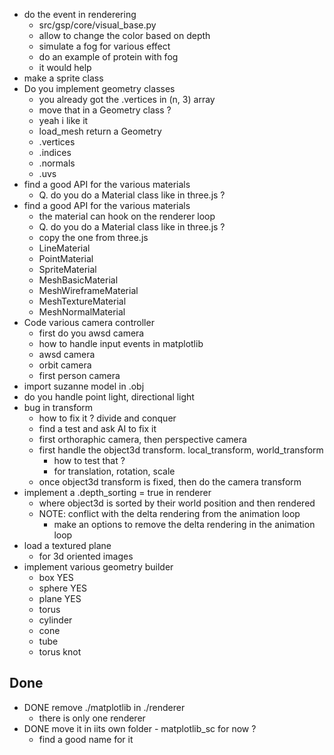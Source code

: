 - do the event in renderering
  - src/gsp/core/visual_base.py
  - allow to change the color based on depth
  - simulate a fog for various effect
  - do an example of protein with fog
  - it would help 
- make a sprite class
- Do you implement geometry classes
  - you already got the .vertices in (n, 3) array
  - move that in a Geometry class ?
  - yeah i like it
  - load_mesh return a Geometry
  - .vertices
  - .indices
  - .normals
  - .uvs
- find a good API for the various materials
  - Q. do you do a Material class like in three.js ?
- find a good API for the various materials
  - the material can hook on the renderer loop
  - Q. do you do a Material class like in three.js ?
  - copy the one from three.js
  - LineMaterial
  - PointMaterial
  - SpriteMaterial
  - MeshBasicMaterial
  - MeshWireframeMaterial
  - MeshTextureMaterial
  - MeshNormalMaterial
- Code various camera controller
  - first do you awsd camera
  - how to handle input events in matplotlib
  - awsd camera 
  - orbit camera
  - first person camera
- import suzanne model in .obj
- do you handle point light, directional light
- bug in transform
  - how to fix it ? divide and conquer
  - find a test and ask AI to fix it
  - first orthoraphic camera, then perspective camera
  - first handle the object3d transform. local_transform, world_transform
    - how to test that ?
    - for translation, rotation, scale
  - once object3d transform is fixed, then do the camera transform 
- implement a .depth_sorting = true in renderer
  - where object3d is sorted by their world position and then rendered
  - NOTE: conflict with the delta rendering from the animation loop
    - make an options to remove the delta rendering in the animation loop
- load a textured plane
  - for 3d oriented images
- implement various geometry builder
  - box YES
  - sphere YES
  - plane YES
  - torus
  - cylinder
  - cone
  - tube
  - torus knot


## Done
- DONE remove ./matplotlib in ./renderer
  - there is only one renderer 
- DONE move it in iits own folder - matplotlib_sc for now ?
  - find a good name for it
